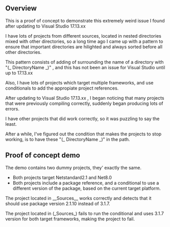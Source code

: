
## Overview

This is a proof of concept to demonstrate this extremely weird issue I found after updating to Visual Studio 17.13.xx

I have lots of projects from different sources, located in nested directories mixed with other directories, so a long time ago I came up
with a pattern to ensure that important directories are hilighted and always sorted before all other directories.

This pattern consists of adding of surrounding the name of a directory with "(_ DirectoryName _)" , and this has not been an issue for
Visual Studio until up to 17.13.xx

Also, I have lots of projects which target multiple frameworks, and use conditionals to add the appropiate project references.

After updating to Visual Studio 17.13.xx , I began noticing that many projects that were previously compiling correctly, suddenly began producing lots of errors.

I have other projects that did work correctly, so it was puzzling to say the least.

After a while, I've figured out the condition that makes the projects to stop working, is to have these "(_ DirectoryName _)"  in the path.

## Proof of concept demo

The demo contains two dummy projects, they' exactly the same.

- Both projects target Netstandard2.1 and Net8.0
- Both projects include a package reference, and a conditional to use a different version of the package, based on the current target platform.


The project located in \_\_Sources\_\_  works correctly and detects that it should use package version 2.1.10 instead of 3.1.7.

The project located in (\_Sources\_) fails to run the conditional and uses 3.1.7 version for both target frameworks, making the project to fail.